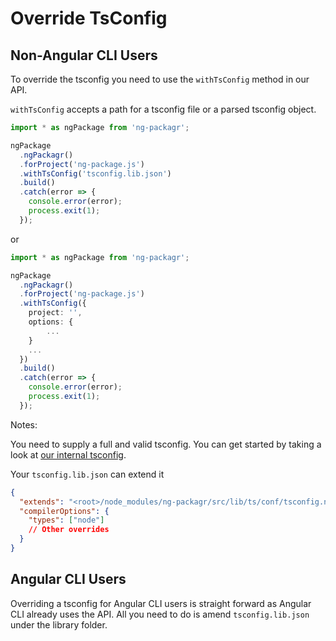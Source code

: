 # Override TsConfig

## Non-Angular CLI Users

To override the tsconfig you need to use the `withTsConfig` method in our API.

`withTsConfig` accepts a path for a tsconfig file or a parsed tsconfig object.

```ts
import * as ngPackage from 'ng-packagr';

ngPackage
  .ngPackagr()
  .forProject('ng-package.js')
  .withTsConfig('tsconfig.lib.json')
  .build()
  .catch(error => {
    console.error(error);
    process.exit(1);
  });
```

or

```ts
import * as ngPackage from 'ng-packagr';

ngPackage
  .ngPackagr()
  .forProject('ng-package.js')
  .withTsConfig({
    project: '',
    options: {
        ...
    }
    ...
  })
  .build()
  .catch(error => {
    console.error(error);
    process.exit(1);
  });
```

Notes:

You need to supply a full and valid tsconfig. You can get started by taking a look at [our internal tsconfig](../src/lib/ts/conf/tsconfig.ngc.json).

Your `tsconfig.lib.json` can extend it

```json
{
  "extends": "<root>/node_modules/ng-packagr/src/lib/ts/conf/tsconfig.ngc.json",
  "compilerOptions": {
    "types": ["node"]
    // Other overrides
  }
}
```

## Angular CLI Users

Overriding a tsconfig for Angular CLI users is straight forward as Angular CLI already uses the API. All you need to do is amend `tsconfig.lib.json` under the library folder.
